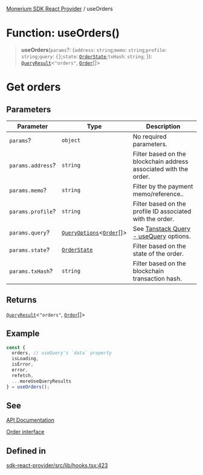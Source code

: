 [Monerium SDK React Provider](../README.md) / useOrders

# Function: useOrders()

> **useOrders**(`params`?: \{`address`: `string`;`memo`: `string`;`profile`: `string`;`query`: `{}`;`state`: [`OrderState`](../enumerations/OrderState.md);`txHash`: `string`; \}): [`QueryResult`](../type-aliases/QueryResult.md)\<`"orders"`, [`Order`](../interfaces/Order.md)[]\>

# Get orders

## Parameters

| Parameter         | Type                                                                                     | Description                                                                                                         |
| ----------------- | ---------------------------------------------------------------------------------------- | ------------------------------------------------------------------------------------------------------------------- |
| `params`?         | `object`                                                                                 | No required parameters.                                                                                             |
| `params.address`? | `string`                                                                                 | Filter based on the blockchain address associated with the order.                                                   |
| `params.memo`?    | `string`                                                                                 | Filter by the payment memo/reference..                                                                              |
| `params.profile`? | `string`                                                                                 | Filter based on the profile ID associated with the order.                                                           |
| `params.query`?   | [`QueryOptions`](../type-aliases/QueryOptions.md)\<[`Order`](../interfaces/Order.md)[]\> | See [Tanstack Query - useQuery](https://tanstack.com/query/latest/docs/framework/react/reference/useQuery) options. |
| `params.state`?   | [`OrderState`](../enumerations/OrderState.md)                                            | Filter based on the state of the order.                                                                             |
| `params.txHash`?  | `string`                                                                                 | Filter based on the blockchain transaction hash.                                                                    |

## Returns

[`QueryResult`](../type-aliases/QueryResult.md)\<`"orders"`, [`Order`](../interfaces/Order.md)[]\>

## Example

```ts
const {
  orders, // useQuery's `data` property
  isLoading,
  isError,
  error,
  refetch,
  ...moreUseQueryResults
} = useOrders();
```

## See

[API Documentation](https://monerium.dev/api-docs#operation/orders)

[Order interface](https://github.com/monerium/js-monorepo/blob/main/packages/sdk/docs/generated/interfaces/Order.md)

## Defined in

[sdk-react-provider/src/lib/hooks.tsx:423](https://github.com/monerium/js-monorepo/blob/ae1055c12538e860127a655bc059162d414323b3/packages/sdk-react-provider/src/lib/hooks.tsx#L423)
